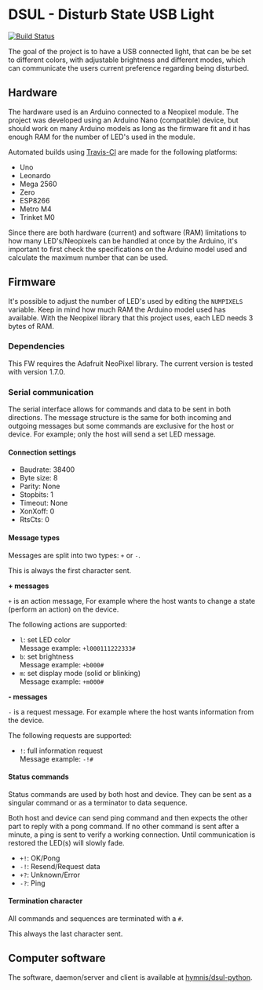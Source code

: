 # DSUL - Disturb State USB Light

[![Build Status](https://travis-ci.org/hymnis/dsul-arduino.svg?branch=master)](https://travis-ci.org/hymnis/dsul-arduino)

The goal of the project is to have a USB connected light, that can be be set to different colors, with adjustable brightness and different modes, which can communicate the users current preference regarding being disturbed.


## Hardware

The hardware used is an Arduino connected to a Neopixel module. The project was developed using an Arduino Nano (compatible) device, but should work on many Arduino models as long as the firmware fit and it has enough RAM for the number of LED's used in the module.

Automated builds using [Travis-CI](https://travis-ci.org/) are made for the following platforms:

- Uno
- Leonardo
- Mega 2560
- Zero
- ESP8266
- Metro M4
- Trinket M0

Since there are both hardware (current) and software (RAM) limitations to how many LED's/Neopixels can be handled at once by the Arduino, it's important to first check the specifications on the Arduino model used and calculate the maximum number that can be used.


## Firmware

It's possible to adjust the number of LED's used by editing the `NUMPIXELS` variable. Keep in mind how much RAM the Arduino model used has available. With the Neopixel library that this project uses, each LED needs 3 bytes of RAM.

### Dependencies

This FW requires the Adafruit NeoPixel library. The current version is tested with version 1.7.0.

### Serial communication

The serial interface allows for commands and data to be sent in both directions. The message structure is the same for both incoming and outgoing messages but some commands are exclusive for the host or device. For example; only the host will send a set LED message.

#### Connection settings

- Baudrate: 38400
- Byte size: 8
- Parity: None
- Stopbits: 1
- Timeout: None
- XonXoff: 0
- RtsCts: 0

#### Message types

Messages are split into two types: `+` or `-`.

This is always the first character sent.

**+ messages**

`+` is an action message, For example where the host wants to change a state (perform an action) on the device.

The following actions are supported:

- `l`: set LED color  
  Message example: `+l000111222333#`
- `b`: set brightness  
  Message example: `+b000#`
- `m`: set display mode (solid or blinking)  
  Message example: `+m000#`

**- messages**

`-` is a request message. For example where the host wants information from the device.

The following requests are supported:

- `!`: full information request  
  Message example: `-!#`

#### Status commands

Status commands are used by both host and device. They can be sent as a singular command or as a terminator to data sequence.

Both host and device can send ping command and then expects the other part to reply with a pong command. If no other command is sent after a minute, a ping is sent to verify a working connection. Until communication is restored the LED(s) will slowly fade.

- `+!`: OK/Pong
- `-!`: Resend/Request data
- `+?`: Unknown/Error
- `-?`: Ping

#### Termination character

All commands and sequences are terminated with a `#`.

This always the last character sent.


## Computer software

The software, daemon/server and client is available at [hymnis/dsul-python](https://github.com/hymnis/dsul-python).
